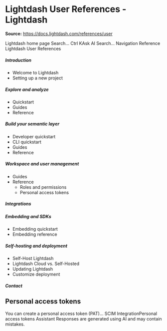 # Lightdash User References - Lightdash

**Source:** https://docs.lightdash.com/references/user

Lightdash home page
Search...
Ctrl KAsk AI
Search...
Navigation
Reference
Lightdash User References
##### Introduction
  * Welcome to Lightdash
  * Setting up a new project


##### Explore and analyze
  * Quickstart
  * Guides
  * Reference


##### Build your semantic layer
  * Developer quickstart
  * CLI quickstart
  * Guides
  * Reference


##### Workspace and user management
  * Guides
  * Reference
    * Roles and permissions
    * Personal access tokens


##### Integrations


##### Embedding and SDKs
  * Embedding quickstart
  * Embedding reference


##### Self-hosting and deployment
  * Self-Host Lightdash
  * Lightdash Cloud vs. Self-Hosted
  * Updating Lightdash
  * Customize deployment


##### Contact


## Personal access tokens
You can create a personal access token (PAT)…
SCIM IntegrationPersonal access tokens
Assistant
Responses are generated using AI and may contain mistakes.



